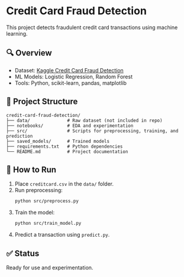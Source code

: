 # Credit Card Fraud Detection

This project detects fraudulent credit card transactions using machine learning.

## 🔍 Overview
- Dataset: [Kaggle Credit Card Fraud Detection](https://www.kaggle.com/datasets/mlg-ulb/creditcardfraud)
- ML Models: Logistic Regression, Random Forest
- Tools: Python, scikit-learn, pandas, matplotlib

## 📁 Project Structure
```
credit-card-fraud-detection/
├── data/              # Raw dataset (not included in repo)
├── notebooks/         # EDA and experimentation
├── src/               # Scripts for preprocessing, training, and prediction
├── saved_models/      # Trained models
├── requirements.txt   # Python dependencies
└── README.md          # Project documentation
```

## 🚀 How to Run
1. Place `creditcard.csv` in the `data/` folder.
2. Run preprocessing:
    ```bash
    python src/preprocess.py
    ```
3. Train the model:
    ```bash
    python src/train_model.py
    ```
4. Predict a transaction using `predict.py`.

## ✅ Status
Ready for use and experimentation.
